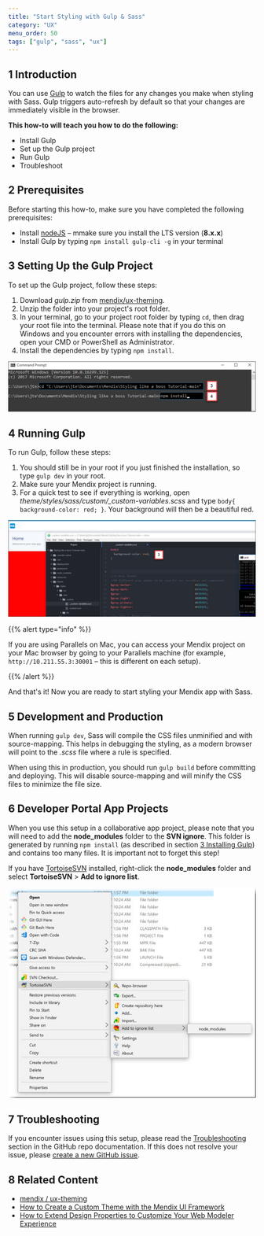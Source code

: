 ```yaml
---
title: "Start Styling with Gulp & Sass"
category: "UX"
menu_order: 50
tags: ["gulp", "sass", "ux"]
---
```


## 1 Introduction

You can use [Gulp](https://gulpjs.com/) to watch the files for any changes you make when styling with Sass. Gulp triggers auto-refresh by default so that your changes are immediately visible in the browser.

**This how-to will teach you how to do the following:**

* Install Gulp
* Set up the Gulp project
* Run Gulp
* Troubleshoot

## 2 Prerequisites

Before starting this how-to, make sure you have completed the following prerequisites:

* Install [nodeJS](https://nodejs.org/en/) – mmake sure you install the LTS version (**8.x.x**)
* Install Gulp by typing `npm install gulp-cli -g` in your terminal

## 3 Setting Up the Gulp Project

To set up the Gulp project, follow these steps:

1. Download *gulp.zip* from [mendix/ux-theming](https://github.com/mendix/ux-theming/releases).
2. Unzip the folder into your project's root folder.
3. In your terminal, go to your project root folder by typing `cd`, then drag your root file into the terminal. Please note that if you do this on Windows and you encounter errors with installing the dependencies, open your CMD or PowerShell as Administrator.
4. <a name="34"></a>Install the dependencies by typing `npm install`.

![](attachments/style-with-gulp-and-sass/cd.png)

## 4 Running Gulp

To run Gulp, follow these steps:

1. You should still be in your root if you just finished the installation, so type `gulp dev` in your root.
2. Make sure your Mendix project is running.
3. For a quick test to see if everything is working, open *theme/styles/sass/custom/_custom-variables.scss* and type `body{ background-color: red; }`. Your background will then be a beautiful red.

![](attachments/style-with-gulp-and-sass/red.png)

{{% alert type="info" %}}

If you are using Parallels on Mac, you can access your Mendix project on your Mac browser by going to your Parallels machine (for example, `http://10.211.55.3:30001` – this is different on each setup).

{{% /alert %}}

And that's it! Now you are ready to start styling your Mendix app with Sass.

## 5 Development and Production

When running `gulp dev`, Sass will compile the CSS files unminified and with source-mapping. This helps in debugging the styling, as a modern browser will point to the *.scss* file where a rule is specified.

When using this in production, you should run `gulp build` before committing and deploying. This will disable source-mapping and will minify the CSS files to minimize the file size.

## 6 Developer Portal App Projects

When you use this setup in a collaborative app project, please note that you will need to add the **node_modules** folder to the **SVN ignore**. This folder is generated by running `npm install` (as described in section [3 Installing Gulp](#34)) and contains too many files. It is important not to forget this step!

If you have [TortoiseSVN](/refguide/version-control-scenarios#tortoisesvn-and-subclipse) installed, right-click the **node_modules** folder and select **TortoiseSVN** > **Add to ignore list**.

![](attachments/style-with-gulp-and-sass/svn-ignore.jpg)

## 7 Troubleshooting

If you encounter issues using this setup, please read the [Troubleshooting](https://github.com/mendix/ux-theming#troubleshooting) section in the GitHub repo documentation. If this does not resolve your issue, please [create a new GitHub issue](https://github.com/mendix/ux-theming/issues/).

## 8 Related Content

* [mendix / ux-theming](https://github.com/mendix/ux-theming)
* [How to Create a Custom Theme with the Mendix UI Framework](create-a-custom-theme-with-the-mendix-ui-framework)
* [How to Extend Design Properties to Customize Your Web Modeler Experience](../atlasui/extend-design-properties-to-customize-the-web-modeler-experience)
